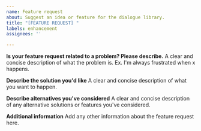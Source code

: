 ```yaml
---
name: Feature request
about: Suggest an idea or feature for the dialogue library.
title: "[FEATURE REQUEST] "
labels: enhancement
assignees: ''

---
```


**Is your feature request related to a problem? Please describe.**
A clear and concise description of what the problem is. Ex. I'm always frustrated when x happens.

**Describe the solution you'd like**
A clear and concise description of what you want to happen.

**Describe alternatives you've considered**
A clear and concise description of any alternative solutions or features you've considered.

**Additional information**
Add any other information about the feature request here.
